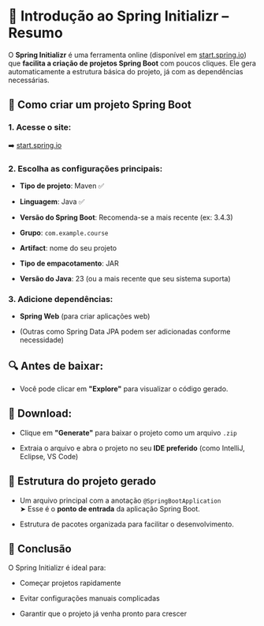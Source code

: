 ﻿


# 🌱 Introdução ao Spring Initializr – Resumo


O **Spring Initializr** é uma ferramenta online (disponível em [start.spring.io](https://start.spring.io)) que **facilita a criação de projetos Spring Boot** com poucos cliques. Ele gera automaticamente a estrutura básica do projeto, já com as dependências necessárias.

## 🧭 Como criar um projeto Spring Boot

### 1. Acesse o site:

➡️ [start.spring.io](https://start.spring.io)

### 2. Escolha as configurações principais:

-   **Tipo de projeto**: Maven ✅
    
-   **Linguagem**: Java ✅
    
-   **Versão do Spring Boot**: Recomenda-se a mais recente (ex: 3.4.3)
    
-   **Grupo**: `com.example.course`
    
-   **Artifact**: nome do seu projeto
    
-   **Tipo de empacotamento**: JAR
    
-   **Versão do Java**: 23 (ou a mais recente que seu sistema suporta)
    

### 3. Adicione dependências:

-   **Spring Web** (para criar aplicações web)
    
-   (Outras como Spring Data JPA podem ser adicionadas conforme necessidade)
    
## 🔍 Antes de baixar:

-   Você pode clicar em **"Explore"** para visualizar o código gerado.
    

## 💾 Download:

-   Clique em **"Generate"** para baixar o projeto como um arquivo `.zip`
    
-   Extraia o arquivo e abra o projeto no seu **IDE preferido** (como IntelliJ, Eclipse, VS Code)

## 📝 Estrutura do projeto gerado

-   Um arquivo principal com a anotação `@SpringBootApplication`  
    ➤ Esse é o **ponto de entrada** da aplicação Spring Boot.
    
-   Estrutura de pacotes organizada para facilitar o desenvolvimento.
    
## 📌 Conclusão

O Spring Initializr é ideal para:

-   Começar projetos rapidamente
    
-   Evitar configurações manuais complicadas
    
-   Garantir que o projeto já venha pronto para crescer
